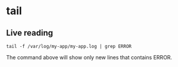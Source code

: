 # tail

## Live reading

```
tail -f /var/log/my-app/my-app.log | grep ERROR
```

The command above will show only new lines that contains ERROR.
